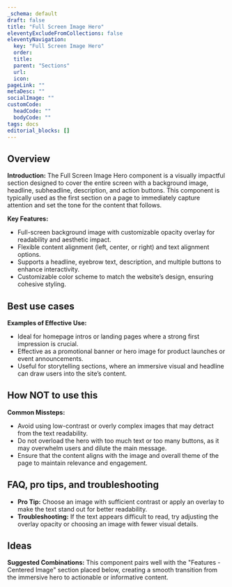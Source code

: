```yaml
---
_schema: default
draft: false
title: "Full Screen Image Hero"
eleventyExcludeFromCollections: false
eleventyNavigation:
  key: "Full Screen Image Hero"
  order: 
  title: 
  parent: "Sections"
  url: 
  icon: 
pageLink: ""
metaDesc: ""
socialImage: ""
customCode:
  headCode: ""
  bodyCode: ""
tags: docs
editorial_blocks: []
---
```

## Overview
**Introduction:** The Full Screen Image Hero component is a visually impactful section designed to cover the entire screen with a background image, headline, subheadline, description, and action buttons. This component is typically used as the first section on a page to immediately capture attention and set the tone for the content that follows.

**Key Features:** 
- Full-screen background image with customizable opacity overlay for readability and aesthetic impact.
- Flexible content alignment (left, center, or right) and text alignment options.
- Supports a headline, eyebrow text, description, and multiple buttons to enhance interactivity.
- Customizable color scheme to match the website’s design, ensuring cohesive styling.

## Best use cases
**Examples of Effective Use:** 
- Ideal for homepage intros or landing pages where a strong first impression is crucial.
- Effective as a promotional banner or hero image for product launches or event announcements.
- Useful for storytelling sections, where an immersive visual and headline can draw users into the site’s content.

## How **NOT** to use this
**Common Missteps:** 
- Avoid using low-contrast or overly complex images that may detract from the text readability.
- Do not overload the hero with too much text or too many buttons, as it may overwhelm users and dilute the main message.
- Ensure that the content aligns with the image and overall theme of the page to maintain relevance and engagement.

## FAQ, pro tips, and troubleshooting
- **Pro Tip:** Choose an image with sufficient contrast or apply an overlay to make the text stand out for better readability.
- **Troubleshooting:** If the text appears difficult to read, try adjusting the overlay opacity or choosing an image with fewer visual details.

## Ideas
**Suggested Combinations:** This component pairs well with the "Features - Centered Image" section placed below, creating a smooth transition from the immersive hero to actionable or informative content.
